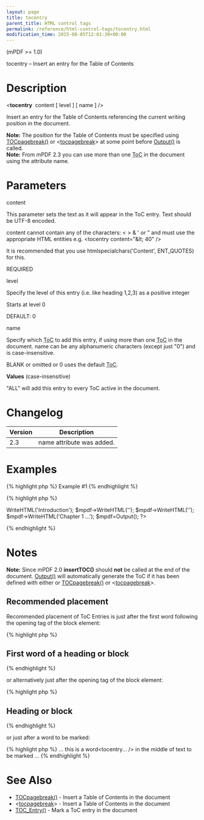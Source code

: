```yaml
---
layout: page
title: tocentry
parent_title: HTML control tags
permalink: /reference/html-control-tags/tocentry.html
modification_time: 2015-08-05T12:01:30+00:00
---
```


(mPDF &gt;= 1.0)

tocentry – Insert an entry for the Table of Contents

# Description

&lt;<b>tocentry</b>&nbsp; <span class="parameter">content</span> [ <span class="parameter">level</span> ] [ <span class="parameter">name</span> ] /&gt;

Insert an entry for the Table of Contents referencing the current writing position in the document.

<div class="alert alert-info" role="alert"><strong>Note:</strong> The position for the Table of Contents must be specified using <a href="{{ "/reference/mpdf-functions/tocpagebreak.html" | prepend: site.baseurl }}">TOCpagebreak()</a> or &lt;<a href="{{ "/reference/html-control-tags/tocpagebreak.html" | prepend: site.baseurl }}">tocpagebreak</a>&gt; at some point before <a href="{{ "/reference/mpdf-functions/output.html" | prepend: site.baseurl }}">Output()</a> is called.</div>

<div class="alert alert-info" role="alert"><strong>Note:</strong> From mPDF 2.3 you can use more than one <acronym title="Table of Contents">ToC</acronym> in the document using the attribute <span class="parameter">name</span>.</div>

# Parameters

<span class="parameter">content</span>

This parameter sets the text as it will appear in the ToC entry. Text should be UTF-8 encoded.

<span class="parameter">content</span> cannot contain any of the characters: &lt; &gt; &amp; ' <i>or</i> " and must use the appropriate HTML entities e.g. &lt;tocentry content="&amp;lt; 40" /&gt;

It is recommended that you use htmlspecialchars('Content', ENT_QUOTES) for this.

<span class="smallblock">REQUIRED</span>

<span class="parameter">level</span>

Specify the level of this entry (i.e. like heading 1,2,3) as a positive integer&nbsp;

Starts at level 0

<span class="smallblock">DEFAULT</span>: 0

<span class="parameter">name</span>

Specify which <acronym title="Table of Contents">ToC</acronym> to add this entry, if using more than one <acronym title="Table of Contents">ToC</acronym> in the document. <span class="parameter">name</span> can be any alphanumeric characters (except just "0") and is case-insensitive.

<span class="smallblock">BLANK</span>&nbsp;or omitted or 0 uses the default <acronym title="Table of Contents">ToC</acronym>.

<b>Values</b> (case-insensitive)

"ALL" will add this entry to every ToC active in the document.

# Changelog

<table class="table"> <thead>
<tr> <th>Version</th><th>Description</th> </tr>
</thead> <tbody>
<tr>
<td>2.3</td>
<td><span class="parameter">name</span> attribute was added.</td>
</tr>
</tbody> </table>

# Examples

{% highlight php %}
Example #1
{% endhighlight %}

{% highlight php %}
<?php

$mpdf = new mPDF();

$mpdf->WriteHTML('Introduction');

$mpdf->WriteHTML('<tocpagebreak />');

$mpdf->WriteHTML('<tocentry content="Chapter 1" />');

$mpdf->WriteHTML('Chapter 1 ...');

$mpdf=Output();

?>
{% endhighlight %}

# Notes

<div class="alert alert-info" role="alert"><strong>Note:</strong> Since mPDF 2.0 <b>insertTOC()</b> should <b>not</b> be called at the end of the document. <a href="{{ "/reference/codepages-glyphs/iso-8859-win-comparison-chart.html" | prepend: site.baseurl }}">Output()</a> will automatically generate the ToC if it has been defined with either or <a href="{{ "/reference/mpdf-functions/tocpagebreak.html" | prepend: site.baseurl }}">TOCpagebreak()</a> or&nbsp;&lt;<a href="{{ "/reference/html-control-tags/tocpagebreak.html" | prepend: site.baseurl }}">tocpagebreak</a>&gt;.</div>

## Recommended placement

Recommended placement of ToC Entries is just after the first word following the opening tag of the block element:

{% highlight php %}
<h2>First<tocentry... /> word of a heading or block</h2>
{% endhighlight %}

or alternatively just after the opening tag of the block element:

{% highlight php %}
<h2><tocentry... />Heading or block</h2>
{% endhighlight %}

or just after a word to be marked:

{% highlight php %}
... this is a word<tocentry... /> in the middle of text to be marked ...
{% endhighlight %}

# See Also

<ul>
<li class="manual_boxlist"> <a href="{{ "/reference/mpdf-functions/tocpagebreak.html" | prepend: site.baseurl }}">TOCpagebreak()</a> - Insert a Table of Contents in the document </li>
<li class="manual_boxlist"> &lt;<a href="{{ "/reference/html-control-tags/tocpagebreak.html" | prepend: site.baseurl }}">tocpagebreak</a>&gt; - Insert a Table of Contents in the document </li>
<li class="manual_boxlist"> <a href="{{ "/reference/mpdf-functions/toc-entry.html" | prepend: site.baseurl }}">TOC_Entry()</a> - Mark a ToC entry in the document </li>
</ul>
